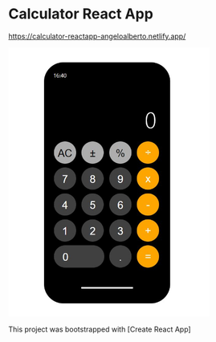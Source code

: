 # Calculator React App

https://calculator-reactapp-angeloalberto.netlify.app/

<img src="./src/calculator.JPG" width="400px"> 

This project was bootstrapped with [Create React App]
